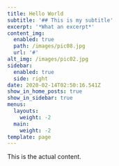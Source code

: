 ```yaml
---
title: Hello World
subtitle: '## This is my subtitle'
excerpt: '*What an excerpt*'
content_img:
  enabled: true
  path: /images/pic08.jpg
  url: '#'
alt_img: /images/pic02.jpg
sidebar:
  enabled: true
  side: right
date: 2020-02-14T02:50:16.541Z
show_in_home_posts: true
show_in_sidebar: true
menus:
  layouts:
    weight: -2
  main:
    weight: -2
template: page
---
```

This is the actual content.
